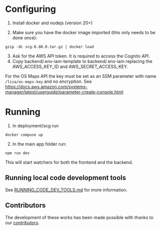 # Configuring

1. Install docker and nodejs (version 20+)

2. Make sure you have the docker image imported (this only needs to be done once):

```shell
gzip -dc scg-0.80.0.tar.gz | docker load 
```

3. Ask for the AWS API token. It is required to access the Cognito API.
4. Copy backend/.env-iam-template to backend/.env-iam replacing the AWS_ACCESS_KEY_ID and AWS_SECRET_ACCESS_KEY.

For the OS Maps API the key must be set as an SSM parameter with name `/lisa/os-maps-key` and no encryption.
See https://docs.aws.amazon.com/systems-manager/latest/userguide/parameter-create-console.html

# Running

1. In deployment/scg run

```shell
docker compose up
```

2. In the main app folder run:

```shell
npm run dev
```

This will start watchers for both the frontend and the backend.

## Running local code development tools

See [RUNNING_CODE_DEV_TOOLS.md](./developer_docs/RUNNING_CODE_DEV_TOOLS.md) for more information.

## Contributors
The development of these works has been made possible with thanks to our [contributors](https://github.com/National-Digital-Twin/LISA/graphs/contributors).
